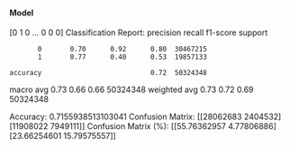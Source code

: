 #### Model
[0 1 0 ... 0 0 0]
Classification Report:
              precision    recall  f1-score   support

           0       0.70      0.92      0.80  30467215
           1       0.77      0.40      0.53  19857133

    accuracy                           0.72  50324348
   macro avg       0.73      0.66      0.66  50324348
weighted avg       0.73      0.72      0.69  50324348

Accuracy: 0.7155938513103041
Confusion Matrix:
[[28062683  2404532]
 [11908022  7949111]]
Confusion Matrix (%):
[[55.76362957  4.77806886]
 [23.66254601 15.79575557]]
